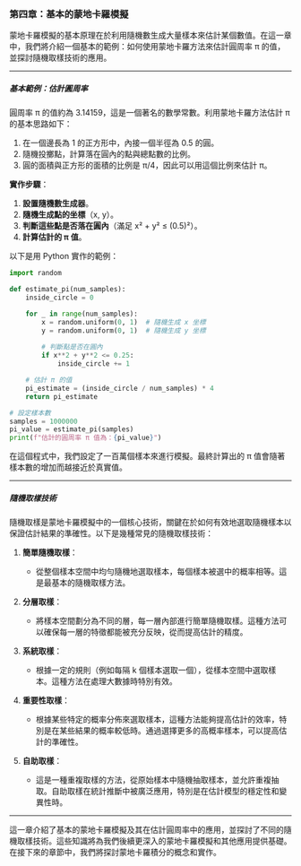 ### 第四章：基本的蒙地卡羅模擬

蒙地卡羅模擬的基本原理在於利用隨機數生成大量樣本來估計某個數值。在這一章中，我們將介紹一個基本的範例：如何使用蒙地卡羅方法來估計圓周率 π 的值，並探討隨機取樣技術的應用。

---

##### 基本範例：估計圓周率

圓周率 π 的值約為 3.14159，這是一個著名的數學常數。利用蒙地卡羅方法估計 π 的基本思路如下：

1. 在一個邊長為 1 的正方形中，內接一個半徑為 0.5 的圓。
2. 隨機投擲點，計算落在圓內的點與總點數的比例。
3. 圓的面積與正方形的面積的比例是 π/4，因此可以用這個比例來估計 π。

**實作步驟**：

1. **設置隨機數生成器**。
2. **隨機生成點的坐標**（x, y）。
3. **判斷這些點是否落在圓內**（滿足 x² + y² ≤ (0.5)²）。
4. **計算估計的 π 值**。

以下是用 Python 實作的範例：

```python
import random

def estimate_pi(num_samples):
    inside_circle = 0

    for _ in range(num_samples):
        x = random.uniform(0, 1)  # 隨機生成 x 坐標
        y = random.uniform(0, 1)  # 隨機生成 y 坐標
        
        # 判斷點是否在圓內
        if x**2 + y**2 <= 0.25:
            inside_circle += 1

    # 估計 π 的值
    pi_estimate = (inside_circle / num_samples) * 4
    return pi_estimate

# 設定樣本數
samples = 1000000
pi_value = estimate_pi(samples)
print(f"估計的圓周率 π 值為：{pi_value}")
```

在這個程式中，我們設定了一百萬個樣本來進行模擬。最終計算出的 π 值會隨著樣本數的增加而越接近於真實值。

---

##### 隨機取樣技術

隨機取樣是蒙地卡羅模擬中的一個核心技術，關鍵在於如何有效地選取隨機樣本以保證估計結果的準確性。以下是幾種常見的隨機取樣技術：

1. **簡單隨機取樣**：
   - 從整個樣本空間中均勻隨機地選取樣本，每個樣本被選中的概率相等。這是最基本的隨機取樣方法。

2. **分層取樣**：
   - 將樣本空間劃分為不同的層，每一層內部進行簡單隨機取樣。這種方法可以確保每一層的特徵都能被充分反映，從而提高估計的精度。

3. **系統取樣**：
   - 根據一定的規則（例如每隔 k 個樣本選取一個），從樣本空間中選取樣本。這種方法在處理大數據時特別有效。

4. **重要性取樣**：
   - 根據某些特定的概率分佈來選取樣本，這種方法能夠提高估計的效率，特別是在某些結果的概率較低時。通過選擇更多的高概率樣本，可以提高估計的準確性。

5. **自助取樣**：
   - 這是一種重複取樣的方法，從原始樣本中隨機抽取樣本，並允許重複抽取。自助取樣在統計推斷中被廣泛應用，特別是在估計模型的穩定性和變異性時。

---

這一章介紹了基本的蒙地卡羅模擬及其在估計圓周率中的應用，並探討了不同的隨機取樣技術。這些知識將為我們後續更深入的蒙地卡羅模擬和其他應用提供基礎。在接下來的章節中，我們將探討蒙地卡羅積分的概念和實作。